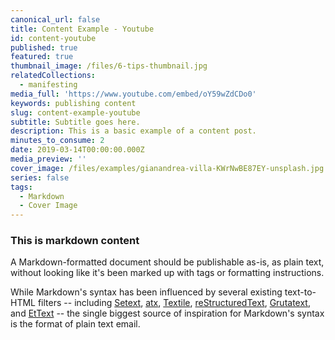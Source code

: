 ```yaml
---
canonical_url: false
title: Content Example - Youtube
id: content-youtube
published: true
featured: true
thumbnail_image: /files/6-tips-thumbnail.jpg
relatedCollections:
  - manifesting
media_full: 'https://www.youtube.com/embed/oY59wZdCDo0'
keywords: publishing content
slug: content-example-youtube
subtitle: Subtitle goes here.
description: This is a basic example of a content post.
minutes_to_consume: 2
date: 2019-03-14T00:00:00.000Z
media_preview: ''
cover_image: /files/examples/gianandrea-villa-KWrNwBE87EY-unsplash.jpg
series: false
tags:
  - Markdown
  - Cover Image
---
```


### This is markdown content

A Markdown-formatted document should be publishable as-is, as plain text, without looking
like it's been marked up with tags or formatting instructions. 

While Markdown's syntax has been influenced by several existing text-to-HTML filters -- including [Setext](http://docutils.sourceforge.net/mirror/setext.html), [atx](http://www.aaronsw.com/2002/atx/), [Textile](http://textism.com/tools/textile/), [reStructuredText](http://docutils.sourceforge.net/rst.html),
[Grutatext](http://www.triptico.com/software/grutatxt.html), and [EtText](http://ettext.taint.org/doc/) -- the single biggest source of
inspiration for Markdown's syntax is the format of plain text email.